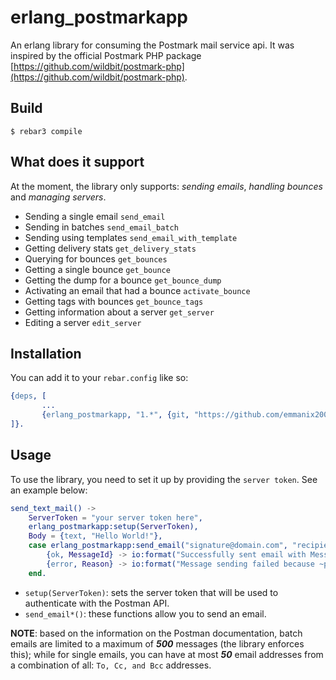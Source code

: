 erlang_postmarkapp
=====

An erlang library for consuming the Postmark mail service api. 
It was inspired by the official Postmark PHP package 
[https://github.com/wildbit/postmark-php](https://github.com/wildbit/postmark-php).   

Build
-----

    $ rebar3 compile

What does it support
------------    
At the moment, the library only supports: _sending emails_, _handling bounces_ and _managing servers_.

- Sending a single email `send_email`
- Sending in batches `send_email_batch`
- Sending using templates `send_email_with_template`
- Getting delivery stats `get_delivery_stats`
- Querying for bounces `get_bounces`
- Getting a single bounce `get_bounce`
- Getting the dump for a bounce `get_bounce_dump`
- Activating an email that had a bounce `activate_bounce`
- Getting tags with bounces `get_bounce_tags`
- Getting information about a server `get_server`
- Editing a server `edit_server`

Installation
--------
You can add it to your `rebar.config` like so:    

```erlang
{deps, [
       ...
       {erlang_postmarkapp, "1.*", {git, "https://github.com/emmanix2002/erlang_postmarkapp.git", {branch, "master"}}}
]}.
```

Usage
-------
To use the library, you need to set it up by providing the `server token`. 
See an example below:    

```erlang
send_text_mail() ->
    ServerToken = "your server token here",
    erlang_postmarkapp:setup(ServerToken),
    Body = {text, "Hello World!"},
    case erlang_postmarkapp:send_email("signature@domain.com", "recipient@example.com", "A good example", Body) of
        {ok, MessageId} -> io:format("Successfully sent email with MessageID ~p~n", [MessageId]);
        {error, Reason} -> io:format("Message sending failed because ~p~n", [Reason])
    end.
```

- `setup(ServerToken)`: sets the server token that will be used to authenticate with the Postman API.
- `send_email*()`: these functions allow you to send an email.    

**NOTE**: based on the information on the Postman documentation, batch emails are limited to a maximum of 
_**500**_ messages (the library enforces this); while for single emails, you can have at most _**50**_ email 
addresses from a combination of all: `To, Cc, and Bcc` addresses.